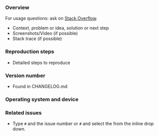 ### Overview
For usage questions: ask on [Stack  Overflow](http://stackoverflow.com/questions/tagged/material-components).

 - Context, problem or idea, solution or next step
 - Screenshots/Video (if possible)
 - Stack trace (if possible)

### Reproduction steps

 - Detailed steps to reproduce

### Version number

 - Found in CHANGELOG.md

### Operating system and device

### Related issues

 - Type `#` and the issue number or `#` and select the from the inline drop down.
